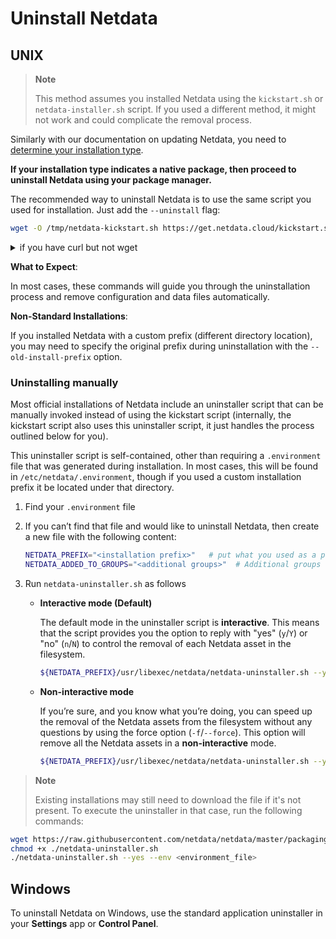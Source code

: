 # Uninstall Netdata

## UNIX

> **Note**
>
> This method assumes you installed Netdata using the `kickstart.sh` or `netdata-installer.sh` script.
> If you used a different method, it might not work and could complicate the removal process.

Similarly with our documentation on updating Netdata, you need to [determine your installation type](/packaging/installer/UPDATE.md).

**If your installation type indicates a native package, then proceed to uninstall Netdata using your package manager.**

The recommended way to uninstall Netdata is to use the same script you used for installation. Just add the `--uninstall` flag:

```bash
wget -O /tmp/netdata-kickstart.sh https://get.netdata.cloud/kickstart.sh && sh /tmp/netdata-kickstart.sh --uninstall
```

<details>
<summary>if you have curl but not wget</summary>

```sh
curl https://get.netdata.cloud/kickstart.sh > /tmp/netdata-kickstart.sh && sh /tmp/netdata-kickstart.sh --uninstall
```

</details>


**What to Expect**:

In most cases, these commands will guide you through the uninstallation process and remove configuration and data files automatically.

**Non-Standard Installations**:

If you installed Netdata with a custom prefix (different directory location), you may need to specify the original prefix during uninstallation with the `--old-install-prefix` option.

### Uninstalling manually

Most official installations of Netdata include an uninstaller script that can be manually invoked instead of using the kickstart script (internally, the kickstart script also uses this uninstaller script, it just handles the process outlined below for you).

This uninstaller script is self-contained, other than requiring a `.environment` file that was generated during installation. In most cases, this will be found in `/etc/netdata/.environment`, though if you used a custom installation prefix it be located under that directory.

1. Find your `.environment` file
2. If you can’t find that file and would like to uninstall Netdata, then create a new file with the following content:

    ```sh
    NETDATA_PREFIX="<installation prefix>"   # put what you used as a parameter to shell installed `--install-prefix` flag. Otherwise it should be empty
    NETDATA_ADDED_TO_GROUPS="<additional groups>"  # Additional groups for a user running the Netdata process
    ```

3. Run `netdata-uninstaller.sh` as follows

    - **Interactive mode (Default)**

      The default mode in the uninstaller script is **interactive**. This means that the script provides you the option to reply with "yes" (`y`/`Y`) or "no" (`n`/`N`) to control the removal of each Netdata asset in the filesystem.

         ```sh
         ${NETDATA_PREFIX}/usr/libexec/netdata/netdata-uninstaller.sh --yes --env <environment_file>
         ```

    - **Non-interactive mode**

      If you’re sure, and you know what you’re doing, you can speed up the removal of the Netdata assets from the filesystem without any questions by using the force option (`-f`/`--force`). This option will remove all the
      Netdata assets in a **non-interactive** mode.

         ```sh
         ${NETDATA_PREFIX}/usr/libexec/netdata/netdata-uninstaller.sh --yes --force --env <environment_file>
         ```

> **Note**
>
> Existing installations may still need to download the file if it's not present. To execute the uninstaller in that case, run the following commands:

```sh
wget https://raw.githubusercontent.com/netdata/netdata/master/packaging/installer/netdata-uninstaller.sh
chmod +x ./netdata-uninstaller.sh
./netdata-uninstaller.sh --yes --env <environment_file>
```

## Windows

To uninstall Netdata on Windows, use the standard application uninstaller in your **Settings** app or **Control Panel**.
